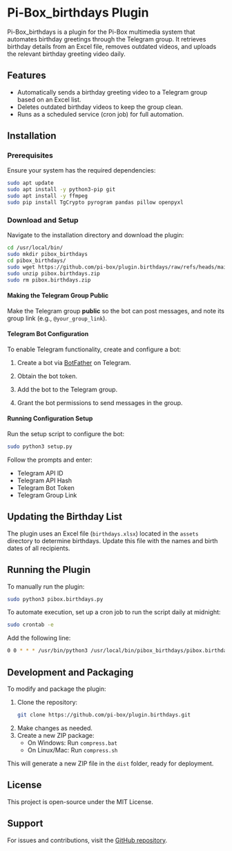 # Pi-Box\_birthdays Plugin

Pi-Box\_birthdays is a plugin for the Pi-Box multimedia system that automates birthday greetings through the Telegram group. It retrieves birthday details from an Excel file, removes outdated videos, and uploads the relevant birthday greeting video daily.

## Features

- Automatically sends a birthday greeting video to a Telegram group based on an Excel list.
- Deletes outdated birthday videos to keep the group clean.
- Runs as a scheduled service (cron job) for full automation.

## Installation

### Prerequisites

Ensure your system has the required dependencies:

```bash
sudo apt update
sudo apt install -y python3-pip git
sudo apt install -y ffmpeg
sudo pip install TgCrypto pyrogram pandas pillow openpyxl
```

### Download and Setup

Navigate to the installation directory and download the plugin:

```bash
cd /usr/local/bin/
sudo mkdir pibox_birthdays
cd pibox_birthdays/
sudo wget https://github.com/pi-box/plugin.birthdays/raw/refs/heads/main/dist/pibox.birthdays.zip
sudo unzip pibox.birthdays.zip
sudo rm pibox.birthdays.zip
```

#### Making the Telegram Group Public

Make the Telegram group **public** so the bot can post messages, and note its group link (e.g., `@your_group_link`).

#### Telegram Bot Configuration

To enable Telegram functionality, create and configure a bot:

1. Create a bot via [BotFather](https://t.me/botfather) on Telegram.

2. Obtain the bot token.

3. Add the bot to the Telegram group.

4. Grant the bot permissions to send messages in the group.

#### Running Configuration Setup

Run the setup script to configure the bot:

```bash
sudo python3 setup.py
```

Follow the prompts and enter:

- Telegram API ID
- Telegram API Hash
- Telegram Bot Token
- Telegram Group Link

## Updating the Birthday List

The plugin uses an Excel file (`birthdays.xlsx`) located in the `assets` directory to determine birthdays. Update this file with the names and birth dates of all recipients.

## Running the Plugin

To manually run the plugin:

```bash
sudo python3 pibox.birthdays.py
```

To automate execution, set up a cron job to run the script daily at midnight:

```bash
sudo crontab -e
```

Add the following line:

```bash
0 0 * * * /usr/bin/python3 /usr/local/bin/pibox_birthdays/pibox.birthdays.py
```

## Development and Packaging

To modify and package the plugin:

1. Clone the repository:
   ```bash
   git clone https://github.com/pi-box/plugin.birthdays.git
   ```
2. Make changes as needed.
3. Create a new ZIP package:
   - On Windows: Run `compress.bat`
   - On Linux/Mac: Run `compress.sh`

This will generate a new ZIP file in the `dist` folder, ready for deployment.

## License

This project is open-source under the MIT License.

## Support

For issues and contributions, visit the [GitHub repository](https://github.com/pi-box/plugin.birthdays).


